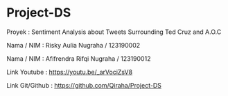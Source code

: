# Project-DS
Proyek : Sentiment Analysis about Tweets Surrounding Ted Cruz and A.O.C


Nama / NIM : Risky Aulia Nugraha / 123190002

Nama / NIM : Afifrendra Rifqi Nugraha / 123190012

Link Youtube : https://youtu.be/_arVociZsV8

Link Git/Github : https://github.com/Qiraha/Project-DS
